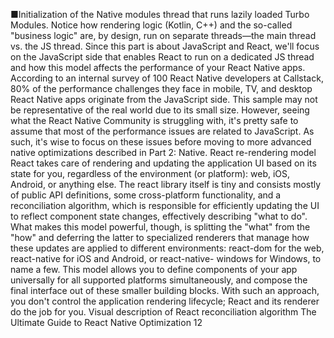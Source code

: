 ■Initialization of the Native modules thread that runs lazily loaded Turbo Modules.
Notice how rendering logic (Kotlin, C++) and the so-called "business logic" are, by design, run 
on separate threads—the main thread vs. the JS thread. Since this part is about JavaScript and 
React, we'll focus on the JavaScript side that enables React to run on a dedicated JS thread and 
how this model affects the performance of your React Native apps. 
According to an internal survey of 100 React Native developers at Callstack, 80% of the 
performance challenges they face in mobile, TV, and desktop React Native apps originate from 
the JavaScript side. This sample may not be representative of the real world due to its small 
size. However, seeing what the React Native Community is struggling with, it's pretty safe to 
assume that most of the performance issues are related to JavaScript. As such, it's wise to focus 
on these issues before moving to more advanced native optimizations described in Part 2: 
Native.
React re-rendering model
React takes care of rendering and updating the application UI based on its state for you, regardless 
of the environment (or platform): web, iOS, Android, or anything else. The react library 
itself is tiny and consists mostly of public API definitions, some cross-platform functionality, 
and a reconciliation algorithm, which is responsible for efficiently updating the UI to reflect 
component state changes, effectively describing "what to do".
What makes this model powerful, though, is splitting the "what" from the "how" and deferring 
the latter to specialized renderers that manage how these updates are applied to different 
environments: react-dom for the web, react-native for iOS and Android, or react-native-
windows for Windows, to name a few. This model allows you to define components of your 
app universally for all supported platforms simultaneously, and compose the final interface 
out of these smaller building blocks. With such an approach, you don't control the application 
rendering lifecycle; React and its renderer do the job for you.
Visual description of React reconciliation algorithm
The Ultimate Guide to React Native Optimization
12